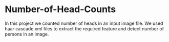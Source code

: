 # Number-of-Head-Counts
In this project we counted number of heads in an input image file.
We used haar cascade.xml files to extract the required feature and detect number of persons in an image.
